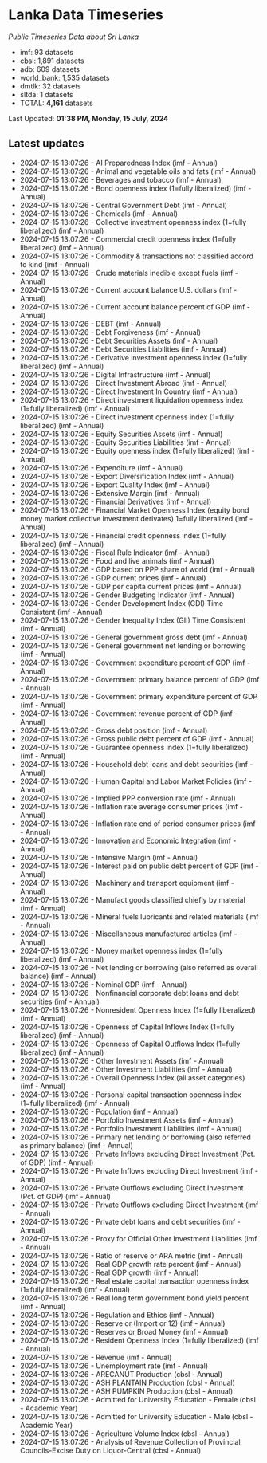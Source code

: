 # Lanka Data Timeseries
*Public Timeseries Data about Sri Lanka*

* imf: 93 datasets
* cbsl: 1,891 datasets
* adb: 609 datasets
* world_bank: 1,535 datasets
* dmtlk: 32 datasets
* sltda: 1 datasets
* TOTAL: **4,161** datasets

Last Updated: **01:38 PM, Monday, 15 July, 2024**

## Latest updates

* 2024-07-15 13:07:26 - AI Preparedness Index (imf - Annual)
* 2024-07-15 13:07:26 - Animal and vegetable oils and fats (imf - Annual)
* 2024-07-15 13:07:26 - Beverages and tobacco (imf - Annual)
* 2024-07-15 13:07:26 - Bond openness index (1=fully liberalized) (imf - Annual)
* 2024-07-15 13:07:26 - Central Government Debt (imf - Annual)
* 2024-07-15 13:07:26 - Chemicals (imf - Annual)
* 2024-07-15 13:07:26 - Collective investment openness index (1=fully liberalized) (imf - Annual)
* 2024-07-15 13:07:26 - Commercial credit openness index (1=fully liberalized) (imf - Annual)
* 2024-07-15 13:07:26 - Commodity & transactions not classified accord to kind (imf - Annual)
* 2024-07-15 13:07:26 - Crude materials inedible except fuels (imf - Annual)
* 2024-07-15 13:07:26 - Current account balance U.S. dollars (imf - Annual)
* 2024-07-15 13:07:26 - Current account balance percent of GDP (imf - Annual)
* 2024-07-15 13:07:26 - DEBT (imf - Annual)
* 2024-07-15 13:07:26 - Debt Forgiveness (imf - Annual)
* 2024-07-15 13:07:26 - Debt Securities Assets (imf - Annual)
* 2024-07-15 13:07:26 - Debt Securities Liabilities (imf - Annual)
* 2024-07-15 13:07:26 - Derivative investment openness index (1=fully liberalized) (imf - Annual)
* 2024-07-15 13:07:26 - Digital Infrastructure (imf - Annual)
* 2024-07-15 13:07:26 - Direct Investment Abroad (imf - Annual)
* 2024-07-15 13:07:26 - Direct Investment In Country (imf - Annual)
* 2024-07-15 13:07:26 - Direct investment liquidation openness index (1=fully liberalized) (imf - Annual)
* 2024-07-15 13:07:26 - Direct investment openness index (1=fully liberalized) (imf - Annual)
* 2024-07-15 13:07:26 - Equity Securities Assets (imf - Annual)
* 2024-07-15 13:07:26 - Equity Securities Liabilities (imf - Annual)
* 2024-07-15 13:07:26 - Equity openness index (1=fully liberalized) (imf - Annual)
* 2024-07-15 13:07:26 - Expenditure (imf - Annual)
* 2024-07-15 13:07:26 - Export Diversification Index (imf - Annual)
* 2024-07-15 13:07:26 - Export Quality Index (imf - Annual)
* 2024-07-15 13:07:26 - Extensive Margin (imf - Annual)
* 2024-07-15 13:07:26 - Financial Derivatives (imf - Annual)
* 2024-07-15 13:07:26 - Financial Market Openness Index (equity bond money market collective investment derivates) 1=fully liberalized (imf - Annual)
* 2024-07-15 13:07:26 - Financial credit openness index (1=fully liberalized) (imf - Annual)
* 2024-07-15 13:07:26 - Fiscal Rule Indicator (imf - Annual)
* 2024-07-15 13:07:26 - Food and live animals (imf - Annual)
* 2024-07-15 13:07:26 - GDP based on PPP share of world (imf - Annual)
* 2024-07-15 13:07:26 - GDP current prices (imf - Annual)
* 2024-07-15 13:07:26 - GDP per capita current prices (imf - Annual)
* 2024-07-15 13:07:26 - Gender Budgeting Indicator (imf - Annual)
* 2024-07-15 13:07:26 - Gender Development Index (GDI) Time Consistent (imf - Annual)
* 2024-07-15 13:07:26 - Gender Inequality Index (GII) Time Consistent (imf - Annual)
* 2024-07-15 13:07:26 - General government gross debt (imf - Annual)
* 2024-07-15 13:07:26 - General government net lending or borrowing (imf - Annual)
* 2024-07-15 13:07:26 - Government expenditure percent of GDP (imf - Annual)
* 2024-07-15 13:07:26 - Government primary balance percent of GDP (imf - Annual)
* 2024-07-15 13:07:26 - Government primary expenditure percent of GDP (imf - Annual)
* 2024-07-15 13:07:26 - Government revenue percent of GDP (imf - Annual)
* 2024-07-15 13:07:26 - Gross debt position (imf - Annual)
* 2024-07-15 13:07:26 - Gross public debt percent of GDP (imf - Annual)
* 2024-07-15 13:07:26 - Guarantee openness index (1=fully liberalized) (imf - Annual)
* 2024-07-15 13:07:26 - Household debt loans and debt securities (imf - Annual)
* 2024-07-15 13:07:26 - Human Capital and Labor Market Policies (imf - Annual)
* 2024-07-15 13:07:26 - Implied PPP conversion rate (imf - Annual)
* 2024-07-15 13:07:26 - Inflation rate average consumer prices (imf - Annual)
* 2024-07-15 13:07:26 - Inflation rate end of period consumer prices (imf - Annual)
* 2024-07-15 13:07:26 - Innovation and Economic Integration (imf - Annual)
* 2024-07-15 13:07:26 - Intensive Margin (imf - Annual)
* 2024-07-15 13:07:26 - Interest paid on public debt percent of GDP (imf - Annual)
* 2024-07-15 13:07:26 - Machinery and transport equipment (imf - Annual)
* 2024-07-15 13:07:26 - Manufact goods classified chiefly by material (imf - Annual)
* 2024-07-15 13:07:26 - Mineral fuels lubricants and related materials (imf - Annual)
* 2024-07-15 13:07:26 - Miscellaneous manufactured articles (imf - Annual)
* 2024-07-15 13:07:26 - Money market openness index (1=fully liberalized) (imf - Annual)
* 2024-07-15 13:07:26 - Net lending or borrowing (also referred as overall balance) (imf - Annual)
* 2024-07-15 13:07:26 - Nominal GDP (imf - Annual)
* 2024-07-15 13:07:26 - Nonfinancial corporate debt loans and debt securities (imf - Annual)
* 2024-07-15 13:07:26 - Nonresident Openness Index (1=fully liberalized) (imf - Annual)
* 2024-07-15 13:07:26 - Openness of Capital Inflows Index (1=fully liberalized) (imf - Annual)
* 2024-07-15 13:07:26 - Openness of Capital Outflows Index (1=fully liberalized) (imf - Annual)
* 2024-07-15 13:07:26 - Other Investment Assets (imf - Annual)
* 2024-07-15 13:07:26 - Other Investment Liabilities (imf - Annual)
* 2024-07-15 13:07:26 - Overall Openness Index (all asset categories) (imf - Annual)
* 2024-07-15 13:07:26 - Personal capital transaction openness index (1=fully liberalized) (imf - Annual)
* 2024-07-15 13:07:26 - Population (imf - Annual)
* 2024-07-15 13:07:26 - Portfolio Investment Assets (imf - Annual)
* 2024-07-15 13:07:26 - Portfolio Investment Liabilities (imf - Annual)
* 2024-07-15 13:07:26 - Primary net lending or borrowing (also referred as primary balance) (imf - Annual)
* 2024-07-15 13:07:26 - Private Inflows excluding Direct Investment (Pct. of GDP) (imf - Annual)
* 2024-07-15 13:07:26 - Private Inflows excluding Direct Investment (imf - Annual)
* 2024-07-15 13:07:26 - Private Outflows excluding Direct Investment (Pct. of GDP) (imf - Annual)
* 2024-07-15 13:07:26 - Private Outflows excluding Direct Investment (imf - Annual)
* 2024-07-15 13:07:26 - Private debt loans and debt securities (imf - Annual)
* 2024-07-15 13:07:26 - Proxy for Official Other Investment Liabilities (imf - Annual)
* 2024-07-15 13:07:26 - Ratio of reserve or ARA metric (imf - Annual)
* 2024-07-15 13:07:26 - Real GDP growth rate percent (imf - Annual)
* 2024-07-15 13:07:26 - Real GDP growth (imf - Annual)
* 2024-07-15 13:07:26 - Real estate capital transaction openness index (1=fully liberalized) (imf - Annual)
* 2024-07-15 13:07:26 - Real long term government bond yield percent (imf - Annual)
* 2024-07-15 13:07:26 - Regulation and Ethics (imf - Annual)
* 2024-07-15 13:07:26 - Reserve or (Import or 12) (imf - Annual)
* 2024-07-15 13:07:26 - Reserves or Broad Money (imf - Annual)
* 2024-07-15 13:07:26 - Resident Openness Index (1=fully liberalized) (imf - Annual)
* 2024-07-15 13:07:26 - Revenue (imf - Annual)
* 2024-07-15 13:07:26 - Unemployment rate (imf - Annual)
* 2024-07-15 13:07:26 - ARECANUT Production (cbsl - Annual)
* 2024-07-15 13:07:26 - ASH PLANTAIN Production (cbsl - Annual)
* 2024-07-15 13:07:26 - ASH PUMPKIN Production (cbsl - Annual)
* 2024-07-15 13:07:26 - Admitted for University Education - Female (cbsl - Academic Year)
* 2024-07-15 13:07:26 - Admitted for University Education - Male (cbsl - Academic Year)
* 2024-07-15 13:07:26 - Agriculture Volume Index (cbsl - Annual)
* 2024-07-15 13:07:26 - Analysis of Revenue Collection of Provincial Councils-Excise Duty on Liquor-Central (cbsl - Annual)